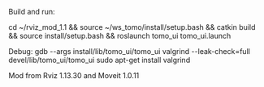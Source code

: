 Build and run:

cd ~/rviz_mod_1.1 && source ~/ws_tomo/install/setup.bash && catkin build && source install/setup.bash && roslaunch tomo_ui tomo_ui.launch

Debug:
gdb --args install/lib/tomo_ui/tomo_ui
valgrind --leak-check=full devel/lib/tomo_ui/tomo_ui
sudo apt-get install valgrind


Mod from Rviz 1.13.30 and Moveit 1.0.11

